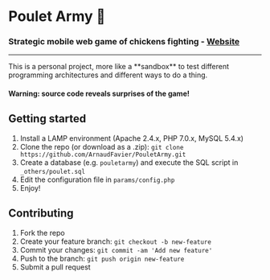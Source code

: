 # Poulet Army :chicken:
### Strategic mobile web game of chickens fighting - [Website](http://pouletarmy.arnaudlab.net/)
<hr>
This is a personal project, more like a **sandbox** to test different programming architectures and different ways to do a thing.

#### Warning: source code reveals surprises of the game!

## Getting started
1. Install a LAMP environment (Apache 2.4.x, PHP 7.0.x, MySQL 5.4.x)
2. Clone the repo (or download as a .zip): `git clone https://github.com/ArnaudFavier/PouletArmy.git`
3. Create a database (e.g. `pouletarmy`) and execute the SQL script in `_others/poulet.sql`
4. Edit the configuration file in `params/config.php`
5. Enjoy!

## Contributing
1. Fork the repo
2. Create your feature branch: `git checkout -b new-feature`
3. Commit your changes: `git commit -am 'Add new feature'`
4. Push to the branch: `git push origin new-feature`
5. Submit a pull request
